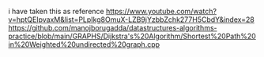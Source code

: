 i have taken this as reference
https://www.youtube.com/watch?v=hptQEIpvaxM&list=PLpIkg8OmuX-LZB9jYzbbZchk277H5CbdY&index=28
https://github.com/manojborugadda/datastructures-algorithms-practice/blob/main/GRAPHS/Dijkstra's%20Algorithm/Shortest%20Path%20in%20Weighted%20undirected%20graph.cpp
